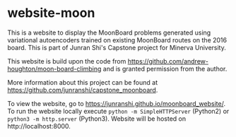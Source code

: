 # website-moon

This is a website to display the MoonBoard problems generated using variational autoencoders trained on existing MoonBoard routes on the 2016 board. This is part of Junran Shi's Capstone project for Minerva University.

This website is build upon the code from https://github.com/andrew-houghton/moon-board-climbing and is granted permission from the author.

More information about this project can be found at https://github.com/junranshi/capstone_moonboard.

To view the website, go to https://junranshi.github.io/moonboard_website/. To run the website locally execute `python -m SimpleHTTPServer` (Python2) or `python3 -m http.server` (Python3). Website will be hosted on http://localhost:8000.